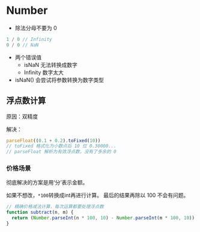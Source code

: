 # Number

- 除法分母不要为 0

```js
1 / 0 // Infinity
0 / 0 // NaN
```

- 两个错误值
  - isNaN 无法转换成数字
  - Infinity 数字太大
- isNaN() 会尝试将参数转换为数字类型

## 浮点数计算

原因：双精度

解决：
```js
parseFloat((0.1 + 0.2).toFixed(10))
// toFixed 格式化为小数点后 10 位 0.30000...
// parseFloat 解析为有效浮点数，没有了多余的 0
```

### 价格场景
彻底解决的方案是用‘分’表示金额。

如果不想改，`*100`转换成int再进行计算。
最后的结果再除以 100 不会有问题。
```js
// 精确价格减法计算，每次运算都要处理浮点数
function subtract(n, m) {
  return (Number.parseInt(n * 100, 10) - Number.parseInt(m * 100, 10)) / 100
}
```
